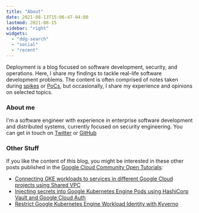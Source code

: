 ```yaml
---
title: "About"
date: 2021-08-13T15:06:47-04:00
lastmod: 2021-08-15
sidebar: "right"
widgets:
  - "ddg-search"
  - "social"
  - "recent"
---
```


Deployment is a blog focused on software development, security, and operations. Here, I share my findings to tackle real-life software development problems. The content is often comprised of notes taken during [spikes](https://en.wikipedia.org/wiki/Spike_(software_development)) or [PoCs](https://en.wikipedia.org/wiki/Proof_of_concept), but occasionally, I share my experience and opinions on selected topics.

### About me

I'm a software engineer with experience in enterprise software development and distributed systems, currently focused on security engineering. You can get in touch on [Twitter](https://twitter.com/soeirosantos_) or [GitHub](https://github.com/soeirosantos)

### Other Stuff

If you like the content of this blog, you might be interested in these other posts published in the [Google Cloud Community Open Tutorials](https://cloud.google.com/docs/open-tutorials):

- [Connecting GKE workloads to services in different Google Cloud projects using Shared VPC](https://cloud.google.com/community/tutorials/shared-vpc-gke-cloud-memorystore)
- [Injecting secrets into Google Kubernetes Engine Pods using HashiCorp Vault and Google Cloud Auth](https://cloud.google.com/community/tutorials/vault-injector-gke)
- [Restrict Google Kubernetes Engine Workload Identity with Kyverno](https://cloud.google.com/community/tutorials/restrict-workload-identity-with-kyverno)
